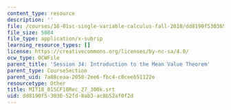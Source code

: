 ```yaml
---
content_type: resource
description: ''
file: /courses/18-01sc-single-variable-calculus-fall-2010/dd8190f5303652fd8ab3ac8b52af0f2d_MIT18_01SCF10Rec_27_300k.vtt
file_size: 5084
file_type: application/x-subrip
learning_resource_types: []
license: https://creativecommons.org/licenses/by-nc-sa/4.0/
ocw_type: OCWFile
parent_title: 'Session 34: Introduction to the Mean Value Theorem'
parent_type: CourseSection
parent_uid: 7a88ceaa-2050-2ee6-fbc4-c0ceeb51122e
resourcetype: Other
title: MIT18_01SCF10Rec_27_300k.srt
uid: dd8190f5-3036-52fd-8ab3-ac8b52af0f2d
---
```

